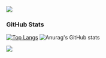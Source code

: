 <img src="https://capsule-render.vercel.app/api?type=waving&color=BDBDC8&height=150&section=header" />

### GitHub Stats
[![Top Langs](https://github-readme-stats.vercel.app/api/top-langs/?username=seonguk070118)](https://github.com/anuraghazra/github-readme-stats)
![Anurag's GitHub stats](https://github-readme-stats.vercel.app/api?username=seonguk070118&show_icons=true&theme=catppuccin_latte)

<img src="https://capsule-render.vercel.app/api?type=waving&color=BDBDC8&height=150&section=footer" />
